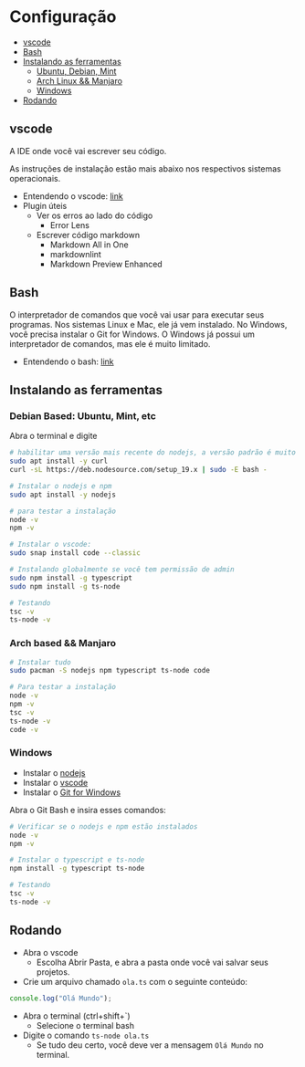# Configuração

<!-- toc -->
- [vscode](#vscode)
- [Bash](#bash)
- [Instalando as ferramentas](#instalando-as-ferramentas)
  - [Ubuntu, Debian, Mint](#ubuntu-debian-mint)
  - [Arch Linux && Manjaro](#arch-linux--manjaro)
  - [Windows](#windows)
- [Rodando](#rodando)
<!-- toc -->

## vscode

A IDE onde você vai escrever seu código.

As instruções de instalação estão mais abaixo nos respectivos sistemas operacionais.

- Entendendo o vscode: [link](https://github.com/senapk/fupisfun/blob/master/wiki/configure_vscode.md)
- Plugin úteis
  - Ver os erros ao lado do código
    - Error Lens
  - Escrever código markdown
    - Markdown All in One
    - markdownlint
    - Markdown Preview Enhanced

## Bash

O interpretador de comandos que você vai usar para executar seus programas. Nos sistemas Linux e Mac, ele já vem instalado. No Windows, você precisa instalar o Git for Windows. O Windows já possui um interpretador de comandos, mas ele é muito limitado.

- Entendendo o bash: [link](https://github.com/senapk/fupisfun/blob/master/wiki/configure_bash_and_git_bash.md)

## Instalando as ferramentas

### Debian Based: Ubuntu, Mint, etc

Abra o terminal e digite

```bash
# habilitar uma versão mais recente do nodejs, a versão padrão é muito antiga
sudo apt install -y curl 
curl -sL https://deb.nodesource.com/setup_19.x | sudo -E bash - 

# Instalar o nodejs e npm
sudo apt install -y nodejs

# para testar a instalação
node -v
npm -v

# Instalar o vscode:
sudo snap install code --classic

# Instalando globalmente se você tem permissão de admin
sudo npm install -g typescript
sudo npm install -g ts-node

# Testando
tsc -v
ts-node -v
```

### Arch based && Manjaro

```bash
# Instalar tudo
sudo pacman -S nodejs npm typescript ts-node code

# Para testar a instalação
node -v
npm -v
tsc -v
ts-node -v
code -v
```

### Windows

- Instalar o [nodejs](https://nodejs.org/en/download/)
- Instalar o [vscode](https://code.visualstudio.com/download)
- Instalar o [Git for Windows](https://gitforwindows.org/)

Abra o Git Bash e insira esses comandos:

```bash
# Verificar se o nodejs e npm estão instalados
node -v
npm -v

# Instalar o typescript e ts-node
npm install -g typescript ts-node

# Testando
tsc -v
ts-node -v
```

## Rodando

- Abra o vscode
  - Escolha Abrir Pasta, e abra a pasta onde você vai salvar seus projetos.
- Crie um arquivo chamado `ola.ts` com o seguinte conteúdo:

```typescript
console.log("Olá Mundo");
```

- Abra o terminal (ctrl+shift+`)
  - Selecione o terminal bash
- Digite o comando `ts-node ola.ts`
  - Se tudo deu certo, você deve ver a mensagem `Olá Mundo` no terminal.
